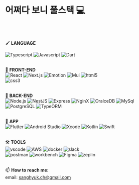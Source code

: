 # 어쩌다 보니 풀스택 💻 
<br/>
<br/>

🖌 **LANGUAGE** <br/>
<!--![Korean](https://img.shields.io/badge/Korean-red)-->
<!--![English](https://img.shields.io/badge/English-blue)-->
![Typescript](https://img.shields.io/badge/TypeScript-black?logo=typescript)
![Javascript](https://img.shields.io/badge/JavaScript-black?logo=javascript)
![Dart](https://img.shields.io/badge/Dart-black?logo=dart)
<br/>
<br/>

🌱 **FRONT-END** <br/>
![React](https://img.shields.io/badge/React-black?logo=react)
![Next.js](https://img.shields.io/badge/Next.js-black?logo=nextdotjs)
![Emotion](https://img.shields.io/badge/Emotion-black?logo=emotion)
![Mui](https://img.shields.io/badge/MaterialUI-black?logo=mui)
![html5](https://img.shields.io/badge/HTML5-black?logo=html5)	
![css3](https://img.shields.io/badge/CSS3-black?logo=css3)
<br/>
<br/>

🌱 **BACK-END** <br/>
![Node.js](https://img.shields.io/badge/Node.js-black?logo=node.js)
![NestJS](https://img.shields.io/badge/NestJS-black?logo=NestJS)
![Express](https://img.shields.io/badge/Express-black?logo=express)
![NginX](https://img.shields.io/badge/Nginx-black?logo=nginx)
![OralceDB](https://img.shields.io/badge/OracleDB-black?logo=oracle)
![MySql](https://img.shields.io/badge/MySQL-black?logo=mysql)
![PostgreSQL](https://img.shields.io/badge/PostgreSQL-black?logo=postgresql)
![TypeORM](https://img.shields.io/badge/typeORM-black?logo=typeorm)
<br/>
<br/>

🌱 **APP** <br/>
![Flutter](https://img.shields.io/badge/Flutter-black?logo=flutter)
![Android Studio](https://img.shields.io/badge/Android%20Studio-black?logo=androidstudio)
![Xcode](https://img.shields.io/badge/Xcode-black?logo=xcode)
![Kotlin](https://img.shields.io/badge/Kotlin-black?logo=kotlin)
![Swift](https://img.shields.io/badge/Swift-black?logo=swift)
<br/>
<br/>

🛠 **TOOLS** <br/>
![vscode](https://img.shields.io/badge/VSCode-black?logo=visual-studio-code)
![AWS](https://img.shields.io/badge/AWS-black?logo=Amazon-AWS)
![docker](https://img.shields.io/badge/Docker-black?logo=docker)
![slack](https://img.shields.io/badge/Slack-black?logo=slack)	
![postman](https://img.shields.io/badge/Postman-black?logo=postman) 
![workbench](https://img.shields.io/badge/MySQLWorkbench-black?logo=mysql)
![Figma](https://img.shields.io/badge/Figma-black?logo=figma)
![zeplin](https://img.shields.io/badge/Zeplin-black)
<br/><br/>

📫 **How to reach me:** <br/>
email: sanghyuk.ch@gmail.com <br/>
<!--blog: <a href="https://Sanghyuk-CH.tistory.com">Sanghyuk-CH.tistory</a><br/>-->
<!--<br/>
**PROJECTS:** <br/>
https://cloud-bookstore.com <br/>-->
<!--<p><img align="left" src="https://github-readme-streak-stats.herokuapp.com/?user=Sanghyuk-CH&" alt="Sanghyuk-CH" /></p>-->
